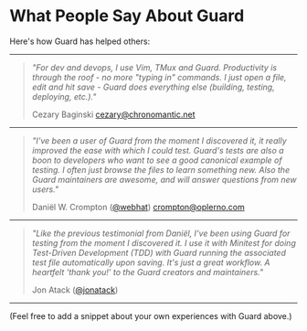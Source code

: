 # What People Say About Guard

Here's how Guard has helped others:

---
> *"For dev and devops, I use Vim, TMux and Guard. Productivity is through the roof - no more "typing in" commands. I just open a file, edit and hit save - Guard does everything else (building, testing, deploying, etc.)."*
>
> Cezary Baginski <cezary@chronomantic.net>

---

> *"I've been a user of Guard from the moment I discovered it, it really improved the ease with which I could test. Guard's tests are also a boon to developers who want to see a good canonical example of testing. I often just browse the files to learn something new. Also the Guard maintainers are awesome, and will answer questions from new users."*
>
> Daniël W. Crompton ([@webhat](https://github.com/webhat)) <crompton@oplerno.com>

---

> *"Like the previous testimonial from Daniël, I've been using Guard for testing from the moment I discovered it. I use it with Minitest for doing Test-Driven Development (TDD) with Guard running the associated test file automatically upon saving. It's just a great workflow. A heartfelt 'thank you!' to the Guard creators and maintainers."*
>
> Jon Atack ([@jonatack](https://github.com/jonatack))

---

(Feel free to add a snippet about your own experiences with Guard above.)

